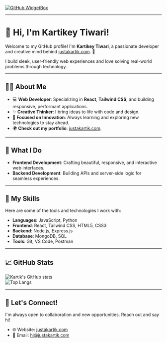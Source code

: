 [![GitHub WidgetBox](https://github-widgetbox.vercel.app/api/profile?username=indiandevinc&data=followers,repositories,stars,commits&theme=mountain)](https://github.com/indiandevinc/)

--- 

# 👋 Hi, I'm Kartikey Tiwari!

Welcome to my GitHub profile! I'm **Kartikey Tiwari**, a passionate developer and creative mind behind [justakartik.com](https://justakartik.com). 🚀  

I build sleek, user-friendly web experiences and love solving real-world problems through technology.  

---

## 👨‍💻 About Me

- 💻 **Web Developer**: Specializing in **React**, **Tailwind CSS**, and building responsive, performant applications.  
- ✨ **Creative Thinker**: I bring ideas to life with code and design.  
- 🎯 **Focused on Innovation**: Always learning and exploring new technologies to stay ahead.  
- 🌍 **Check out my portfolio**: [justakartik.com](https://justakartik.com).  

---

## 💼 What I Do

- **Frontend Development**: Crafting beautiful, responsive, and interactive web interfaces.  
- **Backend Development**: Building APIs and server-side logic for seamless experiences.   

---

## 🚀 My Skills

Here are some of the tools and technologies I work with:

- **Languages**: JavaScript, Python  
- **Frontend**: React, Tailwind CSS, HTML5, CSS3  
- **Backend**: Node.js, Express.js  
- **Database**: MongoDB, SQL  
- **Tools**: Git, VS Code, Postman  

---

## 📈 GitHub Stats  

![Kartik's GitHub stats](https://github-readme-stats.vercel.app/api?username=indiandevinc&show_icons=true&theme=radical)  
![Top Langs](https://github-readme-stats.vercel.app/api/top-langs/?username=indiandevinc&layout=compact&theme=radical)  

---

## 🌟 Let's Connect!

I'm always open to collaboration and new opportunities. Reach out and say hi!

- 🌐 Website: [justakartik.com](https://justakartik.com)   
- 📧 Email: [hi@justakartik.com](#)
